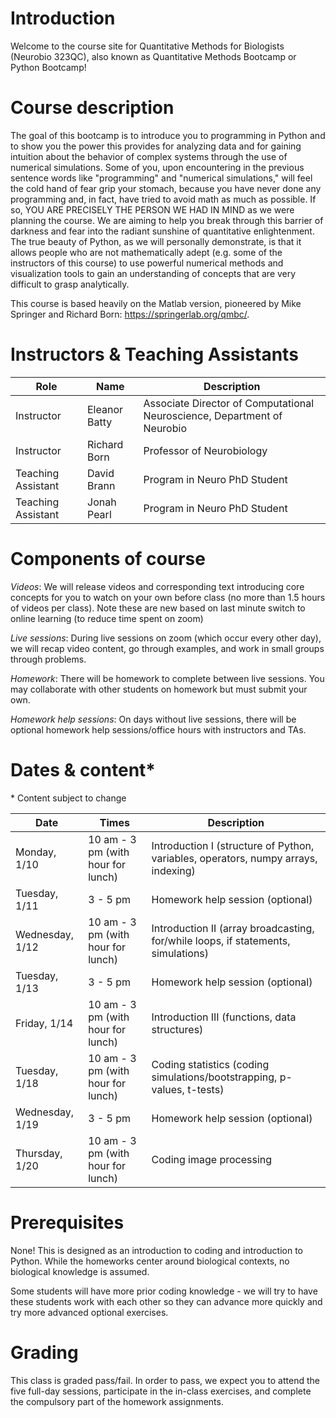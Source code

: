 # Introduction

Welcome to the course site for Quantitative Methods for Biologists (Neurobio 323QC), also known as Quantitative Methods Bootcamp or Python Bootcamp!

# Course description
The goal of this bootcamp is to introduce you to programming in Python and to show you the power this provides for analyzing data and for gaining intuition about the behavior of complex systems through the use of numerical simulations. Some of you, upon encountering in the previous sentence words like "programming" and "numerical simulations," will feel the cold hand of fear grip your stomach, because you have never done any programming and, in fact, have tried to avoid math as much as possible. If so, YOU ARE PRECISELY THE PERSON WE HAD IN MIND as we were planning the course. We are aiming to help you break through this barrier of darkness and fear into the radiant sunshine of quantitative enlightenment. The true beauty of Python, as we will personally demonstrate, is that it allows people who are not mathematically adept (e.g. some of the instructors of this course) to use powerful numerical methods and visualization tools to gain an understanding of concepts that are very difficult to grasp analytically.

This course is based heavily on the Matlab version, pioneered by Mike Springer and Richard Born: https://springerlab.org/qmbc/.

# Instructors & Teaching Assistants
| Role    |  Name  |   Description |
| ----------- | ----------- | ----------- |
| Instructor     | Eleanor Batty | Associate Director of Computational Neuroscience, Department of Neurobio |
| Instructor   | Richard Born | Professor of Neurobiology |
| Teaching Assistant    | David Brann | Program in Neuro PhD Student |
| Teaching Assistant   | Jonah Pearl | Program in Neuro PhD Student |

# Components of course
*Videos*: We will release videos and corresponding text introducing core concepts for you to watch on your own before class (no more than 1.5 hours of videos per class). Note these are new based on last minute switch to online learning (to reduce time spent on zoom) 

*Live sessions*: During live sessions on zoom (which occur every other day), we will recap video content, go through examples, and work in small groups through problems.

*Homework*: There will be homework to complete between live sessions. You may collaborate with other students on homework but must submit your own.

*Homework help sessions*: On days without live sessions, there will be optional homework help sessions/office hours with instructors and TAs. 

# Dates & content*
\* Content subject to change 

| Date    |  Times |   Description |
| ----------- | ----------- | ----------- |
| Monday, 1/10 | 10 am - 3 pm (with hour for lunch) | Introduction I (structure of Python, variables, operators, numpy arrays, indexing) |
| Tuesday, 1/11 | 3 - 5 pm | Homework help session (optional) |
| Wednesday, 1/12 | 10 am - 3 pm (with hour for lunch) | Introduction II (array broadcasting, for/while loops, if statements, simulations) |
| Tuesday, 1/13 | 3 - 5 pm | Homework help session (optional) |
| Friday, 1/14 | 10 am - 3 pm (with hour for lunch)  | Introduction III (functions, data structures) |
| Tuesday, 1/18 | 10 am - 3 pm (with hour for lunch) | Coding statistics (coding simulations/bootstrapping, p-values, t-tests) | 
| Wednesday, 1/19 | 3 - 5 pm | Homework help session (optional) |
| Thursday, 1/20 | 10 am - 3 pm (with hour for lunch) | Coding image processing | 


# Prerequisites
None! This is designed as an introduction to coding and introduction to Python. While the homeworks center around biological contexts, no biological knowledge is assumed. 

Some students will have more prior coding knowledge - we will try to have these students work with each other so they can advance more quickly and try more advanced optional exercises.


# Grading
This class is graded pass/fail. In order to pass, we expect you to attend the five full-day sessions, participate in the in-class exercises, and complete the compulsory part of the homework assignments. 
